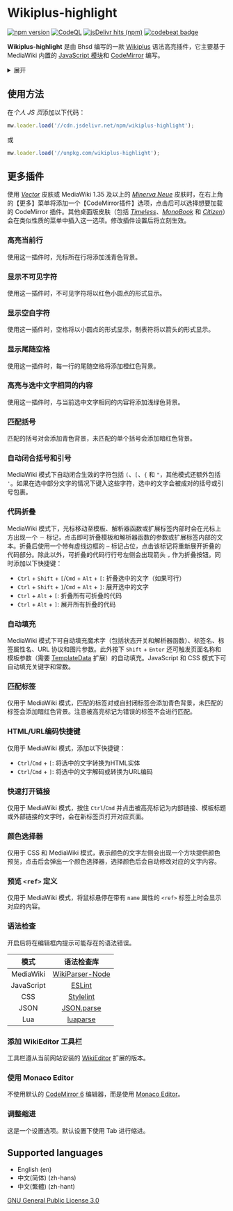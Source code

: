 # Wikiplus-highlight

[![npm version](https://badge.fury.io/js/wikiplus-highlight.svg)](https://www.npmjs.com/package/wikiplus-highlight)
[![CodeQL](https://github.com/bhsd-harry/Wikiplus-highlight/actions/workflows/codeql.yml/badge.svg)](https://github.com/bhsd-harry/Wikiplus-highlight/actions/workflows/codeql.yml)
[![jsDelivr hits (npm)](https://img.shields.io/jsdelivr/npm/hm/wikiplus-highlight)](https://www.npmjs.com/package/wikiplus-highlight)
[![codebeat badge](https://codebeat.co/badges/6dba86ca-1474-4a72-8d08-9cb1b828496a)](https://codebeat.co/projects/github-com-bhsd-harry-wikiplus-highlight-main)

**Wikiplus-highlight** 是由 Bhsd 编写的一款 [Wikiplus](https://github.com/Wikiplus/Wikiplus) 语法高亮插件，它主要基于 MediaWiki 内置的 [JavaScript 模块](https://www.mediawiki.org/wiki/ResourceLoader/Core_modules)和 [CodeMirror](https://codemirror.net/) 编写。

<details>
	<summary>展开</summary>

- [使用方法](#使用方法)
- [更多插件](#更多插件)
	- [高亮当前行](#高亮当前行)
	- [显示不可见字符](#显示不可见字符)
	- [显示空白字符](#显示空白字符)
	- [显示尾随空格](#显示尾随空格)
	- [匹配括号](#匹配括号)
	- [自动闭合括号和引号](#自动闭合括号和引号)
	- [代码折叠](#代码折叠)
	- [自动填充](#自动填充)
	- [匹配标签](#匹配标签)
	- [HTML/URL编码快捷键](#htmlurl编码快捷键)
	- [快速打开链接](#快速打开链接)
	- [语法检查](#语法检查)
	- [添加 WikiEditor 工具栏](#添加-wikieditor-工具栏)
	- [使用 Monaco Editor](#使用-monaco-editor)
	- [调整缩进](#调整缩进)
- [Supported languages](#supported-languages)

</details>

## 使用方法

在*个人 JS 页*添加以下代码：

```js
mw.loader.load('//cdn.jsdelivr.net/npm/wikiplus-highlight');
```

或

```js
mw.loader.load('//unpkg.com/wikiplus-highlight');
```

## 更多插件

使用 *[Vector](https://www.mediawiki.org/wiki/Skin:Vector)* 皮肤或 MediaWiki 1.35 及以上的 *[Minerva Neue](https://www.mediawiki.org/wiki/Skin:Minerva_Neue)* 皮肤时，在右上角的【更多】菜单将添加一个【CodeMirror插件】选项，点击后可以选择想要加载的 CodeMirror 插件。其他桌面版皮肤（包括 *[Timeless](https://www.mediawiki.org/wiki/Skin:Timeless)*、*[MonoBook](https://www.mediawiki.org/wiki/Skin:MonoBook)* 和 *[Citizen](https://www.mediawiki.org/wiki/Skin:Citizen)*）会在类似性质的菜单中插入这一选项。修改插件设置后将立刻生效。

### 高亮当前行

使用这一插件时，光标所在行将添加浅青色背景。

### 显示不可见字符

使用这一插件时，不可见字符将以红色小圆点的形式显示。

### 显示空白字符

使用这一插件时，空格将以小圆点的形式显示，制表符将以箭头的形式显示。

### 显示尾随空格

使用这一插件时，每一行的尾随空格将添加橙红色背景。

### 高亮与选中文字相同的内容

使用这一插件时，与当前选中文字相同的内容将添加浅绿色背景。

### 匹配括号

匹配的括号对会添加青色背景，未匹配的单个括号会添加暗红色背景。

### 自动闭合括号和引号

MediaWiki 模式下自动闭合生效的字符包括 `(`、`[`、`{` 和 `"`，其他模式还额外包括 `'`。如果在选中部分文字的情况下键入这些字符，选中的文字会被成对的括号或引号包裹。

### 代码折叠

MediaWiki 模式下，光标移动至模板、解析器函数或扩展标签内部时会在光标上方出现一个 `－` 标记，点击即可折叠模板和解析器函数的参数或扩展标签内部的文本。折叠后使用一个带有虚线边框的 `⋯` 标记占位，点击该标记将重新展开折叠的代码部分。除此以外，可折叠的代码行行号左侧会出现箭头 `⌄` 作为折叠按钮。同时添加以下快捷键：

- `Ctrl` + `Shift` + `[`/`Cmd` + `Alt` + `[`: 折叠选中的文字（如果可行）
- `Ctrl` + `Shift` + `]`/`Cmd` + `Alt` + `]`: 展开选中的文字
- `Ctrl` + `Alt` + `[`: 折叠所有可折叠的代码
- `Ctrl` + `Alt` + `]`: 展开所有折叠的代码

### 自动填充

MediaWiki 模式下可自动填充魔术字（包括状态开关和解析器函数）、标签名、标签属性名、URL 协议和图片参数。此外按下 `Shift` + `Enter` 还可触发页面名称和模板参数（需要 [TemplateData](https://www.mediawiki.org/wiki/Extension:TemplateData) 扩展）的自动填充。JavaScript 和 CSS 模式下可自动填充关键字和常数。

### 匹配标签

仅用于 MediaWiki 模式，匹配的标签对或自封闭标签会添加青色背景，未匹配的标签会添加暗红色背景。注意被高亮标记为错误的标签不会进行匹配。

### HTML/URL编码快捷键

仅用于 MediaWiki 模式，添加以下快捷键：

- `Ctrl`/`Cmd` + `[`: 将选中的文字转换为HTML实体
- `Ctrl`/`Cmd` + `]`: 将选中的文字解码或转换为URL编码

### 快速打开链接

仅用于 MediaWiki 模式，按住 `Ctrl`/`Cmd` 并点击被高亮标记为内部链接、模板标题或外部链接的文字时，会在新标签页打开对应页面。

### 颜色选择器

仅用于 CSS 和 MediaWiki 模式，表示颜色的文字左侧会出现一个方块提供颜色预览，点击后会弹出一个颜色选择器，选择颜色后会自动修改对应的文字内容。

### 预览 `<ref>` 定义

仅用于 MediaWiki 模式，将鼠标悬停在带有 `name` 属性的 `<ref>` 标签上时会显示对应的内容。

### 语法检查

开启后将在编辑框内提示可能存在的语法错误。

|模式|语法检查库|
|:-:|:-:|
|MediaWiki|[WikiParser-Node](https://github.com/bhsd-harry/wikiparser-node)|
|JavaScript|[ESLint](https://eslint.org/)|
|CSS|[Stylelint](https://stylelint.io/)|
|JSON|[JSON.parse](https://developer.mozilla.org/en-US/docs/Web/JavaScript/Reference/Global_Objects/JSON/parse)|
|Lua|[luaparse](https://npmjs.com/package/luaparse)|

### 添加 WikiEditor 工具栏

工具栏遵从当前网站安装的 [WikiEditor](https://www.mediawiki.org/wiki/Extension:WikiEditor) 扩展的版本。

### 使用 Monaco Editor

不使用默认的 [CodeMirror 6](https://codemirror.net/) 编辑器，而是使用 [Monaco Editor](https://microsoft.github.io/monaco-editor/)。

### 调整缩进

这是一个设置选项。默认设置下使用 Tab 进行缩进。

## Supported languages

- English (en)
- 中文(简体) (zh-hans)
- 中文(繁體) (zh-hant)

[GNU General Public License 3.0](https://www.gnu.org/licenses/gpl-3.0-standalone.html)
